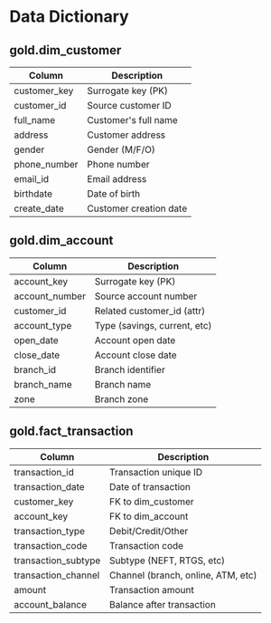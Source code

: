 # Data Dictionary

## gold.dim_customer

| Column        | Description                    |
|---------------|-------------------------------|
| customer_key  | Surrogate key (PK)            |
| customer_id   | Source customer ID            |
| full_name     | Customer's full name          |
| address       | Customer address              |
| gender        | Gender (M/F/O)                |
| phone_number  | Phone number                  |
| email_id      | Email address                 |
| birthdate     | Date of birth                 |
| create_date   | Customer creation date        |

## gold.dim_account

| Column         | Description                   |
|----------------|------------------------------|
| account_key    | Surrogate key (PK)           |
| account_number | Source account number        |
| customer_id    | Related customer_id (attr)   |
| account_type   | Type (savings, current, etc) |
| open_date      | Account open date            |
| close_date     | Account close date           |
| branch_id      | Branch identifier            |
| branch_name    | Branch name                  |
| zone           | Branch zone                  |

## gold.fact_transaction

| Column               | Description                           |
|----------------------|---------------------------------------|
| transaction_id       | Transaction unique ID                 |
| transaction_date     | Date of transaction                   |
| customer_key         | FK to dim_customer                    |
| account_key          | FK to dim_account                     |
| transaction_type     | Debit/Credit/Other                    |
| transaction_code     | Transaction code                      |
| transaction_subtype  | Subtype (NEFT, RTGS, etc)             |
| transaction_channel  | Channel (branch, online, ATM, etc)    |
| amount               | Transaction amount                    |
| account_balance      | Balance after transaction             |